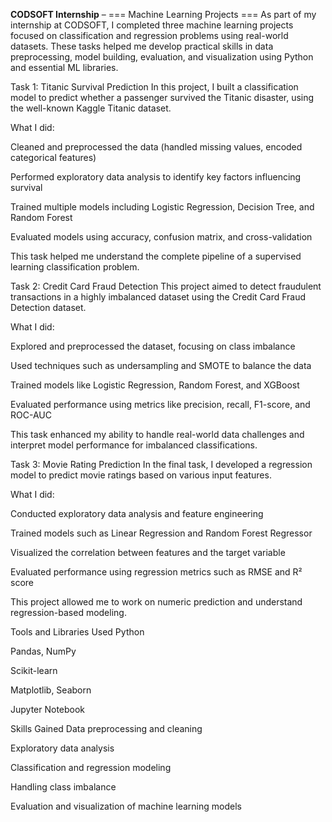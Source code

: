 **CODSOFT Internship** – === Machine Learning Projects ===
As part of my internship at CODSOFT, I completed three machine learning projects focused on classification and regression problems using real-world datasets. These tasks helped me develop practical skills in data preprocessing, model building, evaluation, and visualization using Python and essential ML libraries.

Task 1: Titanic Survival Prediction
In this project, I built a classification model to predict whether a passenger survived the Titanic disaster, using the well-known Kaggle Titanic dataset.

What I did:

Cleaned and preprocessed the data (handled missing values, encoded categorical features)

Performed exploratory data analysis to identify key factors influencing survival

Trained multiple models including Logistic Regression, Decision Tree, and Random Forest

Evaluated models using accuracy, confusion matrix, and cross-validation

This task helped me understand the complete pipeline of a supervised learning classification problem.

Task 2: Credit Card Fraud Detection
This project aimed to detect fraudulent transactions in a highly imbalanced dataset using the Credit Card Fraud Detection dataset.

What I did:

Explored and preprocessed the dataset, focusing on class imbalance

Used techniques such as undersampling and SMOTE to balance the data

Trained models like Logistic Regression, Random Forest, and XGBoost

Evaluated performance using metrics like precision, recall, F1-score, and ROC-AUC

This task enhanced my ability to handle real-world data challenges and interpret model performance for imbalanced classifications.

Task 3: Movie Rating Prediction
In the final task, I developed a regression model to predict movie ratings based on various input features.

What I did:

Conducted exploratory data analysis and feature engineering

Trained models such as Linear Regression and Random Forest Regressor

Visualized the correlation between features and the target variable

Evaluated performance using regression metrics such as RMSE and R² score

This project allowed me to work on numeric prediction and understand regression-based modeling.

Tools and Libraries Used
Python

Pandas, NumPy

Scikit-learn

Matplotlib, Seaborn

Jupyter Notebook

Skills Gained
Data preprocessing and cleaning

Exploratory data analysis

Classification and regression modeling

Handling class imbalance

Evaluation and visualization of machine learning models
